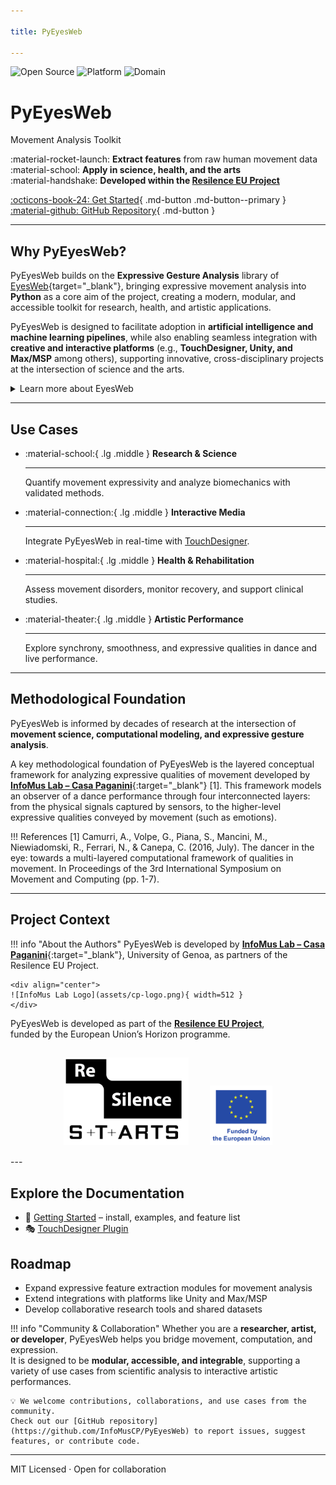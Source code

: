 ```yaml
---

title: PyEyesWeb

---
```


![Open Source](https://img.shields.io/badge/Open%20Source-Yes-brightgreen)
![Platform](https://img.shields.io/badge/Platform-Python-blue)
![Domain](https://img.shields.io/badge/Domain-Movement%20Analysis-purple)


<div class="hero" markdown>

# PyEyesWeb  
Movement Analysis Toolkit

:material-rocket-launch: **Extract features** from raw human movement data  
:material-school: **Apply in science, health, and the arts**  
:material-handshake: **Developed within the [Resilence EU Project](https://resilence.eu/)**

[:octicons-book-24: Get Started](getting_started.md){ .md-button .md-button--primary } [:material-github: GitHub Repository](https://github.com/InfoMusCP/InfoMove){ .md-button }  

</div>

---

## Why PyEyesWeb?

PyEyesWeb builds on the **Expressive Gesture Analysis** library of [EyesWeb](https://casapaganini.unige.it/eyesweb_bp){target="_blank"}, 
bringing expressive movement analysis into **Python** as a core aim of the project,
creating a modern, modular, and accessible toolkit for research, health, and artistic applications.  

PyEyesWeb is designed to facilitate adoption in **artificial intelligence and machine learning pipelines**,
while also enabling seamless integration with **creative and interactive platforms**
(e.g., **TouchDesigner, Unity, and Max/MSP** among others), supporting innovative,
cross-disciplinary projects at the intersection of science and the arts.

<details>
<summary>Learn more about EyesWeb</summary>

<a href="https://casapaganini.unige.it/eyesweb_bp" target="_blank">EyesWeb</a> is an open software research platform for the design and development of <b>real-time multimodal systems and interfaces</b>.  
It supports a wide variety of inputs, including motion capture, cameras, game controllers (Kinect, Wii), multichannel audio, and physiological signals.  
<br><br>
Outputs include multichannel audio, video, analog devices, and robotic platforms. EyesWeb provides libraries such as <b>Non-Verbal Expressive Gesture Analysis</b> and <b>Non-Verbal Social Signals Analysis</b>, and a visual programming environment that enables users to develop <b>real-time, networked applications</b>.  
<br><br>
Originally started in 1997, EyesWeb has been adopted worldwide in scientific research, education, and industry, including EU projects and collaborations with organizations such as INTEL and NYU.  

</details>

---

## Use Cases

<div class="grid cards" markdown>

-   :material-school:{ .lg .middle } **Research & Science**  

    ---

    Quantify movement expressivity and analyze biomechanics with validated methods.

-   :material-connection:{ .lg .middle } **Interactive Media**  

    ---

    Integrate PyEyesWeb in real-time with [TouchDesigner](integrations.md).

-   :material-hospital:{ .lg .middle } **Health & Rehabilitation** 

    ---

    Assess movement disorders, monitor recovery, and support clinical studies.

-   :material-theater:{ .lg .middle } **Artistic Performance**  

    ---

    Explore synchrony, smoothness, and expressive qualities in dance and live performance.

</div>

---

## Methodological Foundation  

PyEyesWeb is informed by decades of research at the intersection of **movement science, computational modeling, and expressive gesture analysis**.  

A key methodological foundation of PyEyesWeb is the layered conceptual framework for analyzing expressive qualities of movement developed by [**InfoMus Lab – Casa Paganini**](http://www.casapaganini.org/index_eng.php){:target="_blank"} [1].
This framework models an observer of a dance performance through four interconnected layers: from the physical signals captured by sensors, to the higher-level expressive qualities conveyed by movement (such as emotions).

!!! References
    [1] Camurri, A., Volpe, G., Piana, S., Mancini, M., Niewiadomski, R., Ferrari, N., & Canepa, C. (2016, July). The dancer in the eye: towards a multi-layered computational framework of qualities in movement. In Proceedings of the 3rd International Symposium on Movement and Computing (pp. 1-7).

---

## Project Context  

!!! info "About the Authors"
    PyEyesWeb is developed by [**InfoMus Lab – Casa Paganini**](http://www.casapaganini.org/index_eng.php){:target="_blank"}, University of Genoa, as partners of the Resilence EU Project.  
    
    <div align="center">
    ![InfoMus Lab Logo](assets/cp-logo.png){ width=512 }
    </div>

PyEyesWeb is developed as part of the **[Resilence EU Project](https://www.resilence.eu/)**,  
funded by the European Union’s Horizon programme.  

<div align="center">

<img src="assets/resilence-logo.png" alt="Resilence Project Logo" width="200" style="margin:15px"/>
<img src="assets/eu-logo.png" alt="EU Logo" width="100" style="margin:15px"/>

</div>
---

## Explore the Documentation  

- 🚀 [Getting Started](getting_started.md) – install, examples, and feature list
- 🎭 [TouchDesigner Plugin](integrations.md)

## Roadmap 

- Expand expressive feature extraction modules for movement analysis  
- Extend integrations with platforms like Unity and Max/MSP  
- Develop collaborative research tools and shared datasets

!!! info "Community & Collaboration"
    Whether you are a **researcher, artist, or developer**, PyEyesWeb helps you bridge movement, computation, and expression.  
    It is designed to be **modular, accessible, and integrable**, supporting a variety of use cases from scientific analysis to interactive artistic performances.

    💡 We welcome contributions, collaborations, and use cases from the community.  
    Check out our [GitHub repository](https://github.com/InfoMusCP/PyEyesWeb) to report issues, suggest features, or contribute code.

---

MIT Licensed · Open for collaboration  
